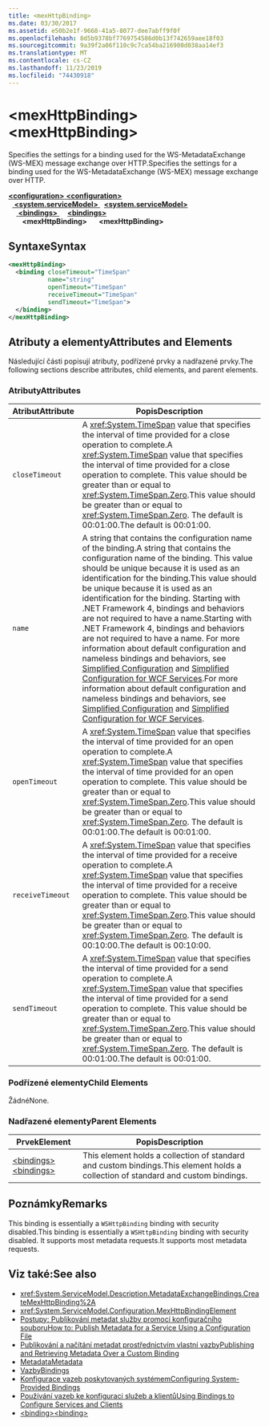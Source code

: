 ```yaml
---
title: <mexHttpBinding>
ms.date: 03/30/2017
ms.assetid: e50b2e1f-9668-41a5-8077-dee7abff9f0f
ms.openlocfilehash: 8d5b9378bf7769754586d0b13f742659aee18f03
ms.sourcegitcommit: 9a39f2a06f110c9c7ca54ba216900d038aa14ef3
ms.translationtype: MT
ms.contentlocale: cs-CZ
ms.lasthandoff: 11/23/2019
ms.locfileid: "74430918"
---
```

# <a name="mexhttpbinding"></a><span data-ttu-id="00062-101">\<mexHttpBinding></span><span class="sxs-lookup"><span data-stu-id="00062-101">\<mexHttpBinding></span></span>
<span data-ttu-id="00062-102">Specifies the settings for a binding used for the WS-MetadataExchange (WS-MEX) message exchange over HTTP.</span><span class="sxs-lookup"><span data-stu-id="00062-102">Specifies the settings for a binding used for the WS-MetadataExchange (WS-MEX) message exchange over HTTP.</span></span>  
  
<span data-ttu-id="00062-103">[ **\<configuration>** ](../configuration-element.md)</span><span class="sxs-lookup"><span data-stu-id="00062-103">[**\<configuration>**](../configuration-element.md)</span></span>\
<span data-ttu-id="00062-104">&nbsp;&nbsp;[ **\<system.serviceModel>** ](system-servicemodel.md)</span><span class="sxs-lookup"><span data-stu-id="00062-104">&nbsp;&nbsp;[**\<system.serviceModel>**](system-servicemodel.md)</span></span>\
<span data-ttu-id="00062-105">&nbsp;&nbsp;&nbsp;&nbsp;[ **\<bindings>** ](bindings.md)</span><span class="sxs-lookup"><span data-stu-id="00062-105">&nbsp;&nbsp;&nbsp;&nbsp;[**\<bindings>**](bindings.md)</span></span>\
<span data-ttu-id="00062-106">&nbsp;&nbsp;&nbsp;&nbsp;&nbsp;&nbsp; **\<mexHttpBinding>**</span><span class="sxs-lookup"><span data-stu-id="00062-106">&nbsp;&nbsp;&nbsp;&nbsp;&nbsp;&nbsp;**\<mexHttpBinding>**</span></span>  
  
## <a name="syntax"></a><span data-ttu-id="00062-107">Syntaxe</span><span class="sxs-lookup"><span data-stu-id="00062-107">Syntax</span></span>  
  
```xml  
<mexHttpBinding>
  <binding closeTimeout="TimeSpan"
           name="string"
           openTimeout="TimeSpan"
           receiveTimeout="TimeSpan"
           sendTimeout="TimeSpan">
  </binding>
</mexHttpBinding>
```  
  
## <a name="attributes-and-elements"></a><span data-ttu-id="00062-108">Atributy a elementy</span><span class="sxs-lookup"><span data-stu-id="00062-108">Attributes and Elements</span></span>  
 <span data-ttu-id="00062-109">Následující části popisují atributy, podřízené prvky a nadřazené prvky.</span><span class="sxs-lookup"><span data-stu-id="00062-109">The following sections describe attributes, child elements, and parent elements.</span></span>  
  
### <a name="attributes"></a><span data-ttu-id="00062-110">Atributy</span><span class="sxs-lookup"><span data-stu-id="00062-110">Attributes</span></span>  
  
|<span data-ttu-id="00062-111">Atribut</span><span class="sxs-lookup"><span data-stu-id="00062-111">Attribute</span></span>|<span data-ttu-id="00062-112">Popis</span><span class="sxs-lookup"><span data-stu-id="00062-112">Description</span></span>|  
|---------------|-----------------|  
|`closeTimeout`|<span data-ttu-id="00062-113">A <xref:System.TimeSpan> value that specifies the interval of time provided for a close operation to complete.</span><span class="sxs-lookup"><span data-stu-id="00062-113">A <xref:System.TimeSpan> value that specifies the interval of time provided for a close operation to complete.</span></span> <span data-ttu-id="00062-114">This value should be greater than or equal to <xref:System.TimeSpan.Zero>.</span><span class="sxs-lookup"><span data-stu-id="00062-114">This value should be greater than or equal to <xref:System.TimeSpan.Zero>.</span></span> <span data-ttu-id="00062-115">The default is 00:01:00.</span><span class="sxs-lookup"><span data-stu-id="00062-115">The default is 00:01:00.</span></span>|  
|`name`|<span data-ttu-id="00062-116">A string that contains the configuration name of the binding.</span><span class="sxs-lookup"><span data-stu-id="00062-116">A string that contains the configuration name of the binding.</span></span> <span data-ttu-id="00062-117">This value should be unique because it is used as an identification for the binding.</span><span class="sxs-lookup"><span data-stu-id="00062-117">This value should be unique because it is used as an identification for the binding.</span></span> <span data-ttu-id="00062-118">Starting with .NET Framework 4, bindings and behaviors are not required to have a name.</span><span class="sxs-lookup"><span data-stu-id="00062-118">Starting with .NET Framework 4, bindings and behaviors are not required to have a name.</span></span> <span data-ttu-id="00062-119">For more information about default configuration and nameless bindings and behaviors, see [Simplified Configuration](../../../wcf/simplified-configuration.md) and [Simplified Configuration for WCF Services](../../../wcf/samples/simplified-configuration-for-wcf-services.md).</span><span class="sxs-lookup"><span data-stu-id="00062-119">For more information about default configuration and nameless bindings and behaviors, see [Simplified Configuration](../../../wcf/simplified-configuration.md) and [Simplified Configuration for WCF Services](../../../wcf/samples/simplified-configuration-for-wcf-services.md).</span></span>|  
|`openTimeout`|<span data-ttu-id="00062-120">A <xref:System.TimeSpan> value that specifies the interval of time provided for an open operation to complete.</span><span class="sxs-lookup"><span data-stu-id="00062-120">A <xref:System.TimeSpan> value that specifies the interval of time provided for an open operation to complete.</span></span> <span data-ttu-id="00062-121">This value should be greater than or equal to <xref:System.TimeSpan.Zero>.</span><span class="sxs-lookup"><span data-stu-id="00062-121">This value should be greater than or equal to <xref:System.TimeSpan.Zero>.</span></span> <span data-ttu-id="00062-122">The default is 00:01:00.</span><span class="sxs-lookup"><span data-stu-id="00062-122">The default is 00:01:00.</span></span>|  
|`receiveTimeout`|<span data-ttu-id="00062-123">A <xref:System.TimeSpan> value that specifies the interval of time provided for a receive operation to complete.</span><span class="sxs-lookup"><span data-stu-id="00062-123">A <xref:System.TimeSpan> value that specifies the interval of time provided for a receive operation to complete.</span></span> <span data-ttu-id="00062-124">This value should be greater than or equal to <xref:System.TimeSpan.Zero>.</span><span class="sxs-lookup"><span data-stu-id="00062-124">This value should be greater than or equal to <xref:System.TimeSpan.Zero>.</span></span> <span data-ttu-id="00062-125">The default is 00:10:00.</span><span class="sxs-lookup"><span data-stu-id="00062-125">The default is 00:10:00.</span></span>|  
|`sendTimeout`|<span data-ttu-id="00062-126">A <xref:System.TimeSpan> value that specifies the interval of time provided for a send operation to complete.</span><span class="sxs-lookup"><span data-stu-id="00062-126">A <xref:System.TimeSpan> value that specifies the interval of time provided for a send operation to complete.</span></span> <span data-ttu-id="00062-127">This value should be greater than or equal to <xref:System.TimeSpan.Zero>.</span><span class="sxs-lookup"><span data-stu-id="00062-127">This value should be greater than or equal to <xref:System.TimeSpan.Zero>.</span></span> <span data-ttu-id="00062-128">The default is 00:01:00.</span><span class="sxs-lookup"><span data-stu-id="00062-128">The default is 00:01:00.</span></span>|  
  
### <a name="child-elements"></a><span data-ttu-id="00062-129">Podřízené elementy</span><span class="sxs-lookup"><span data-stu-id="00062-129">Child Elements</span></span>  
 <span data-ttu-id="00062-130">Žádné</span><span class="sxs-lookup"><span data-stu-id="00062-130">None.</span></span>  
  
### <a name="parent-elements"></a><span data-ttu-id="00062-131">Nadřazené elementy</span><span class="sxs-lookup"><span data-stu-id="00062-131">Parent Elements</span></span>  
  
|<span data-ttu-id="00062-132">Prvek</span><span class="sxs-lookup"><span data-stu-id="00062-132">Element</span></span>|<span data-ttu-id="00062-133">Popis</span><span class="sxs-lookup"><span data-stu-id="00062-133">Description</span></span>|  
|-------------|-----------------|  
|[<span data-ttu-id="00062-134">\<bindings></span><span class="sxs-lookup"><span data-stu-id="00062-134">\<bindings></span></span>](bindings.md)|<span data-ttu-id="00062-135">This element holds a collection of standard and custom bindings.</span><span class="sxs-lookup"><span data-stu-id="00062-135">This element holds a collection of standard and custom bindings.</span></span>|  
  
## <a name="remarks"></a><span data-ttu-id="00062-136">Poznámky</span><span class="sxs-lookup"><span data-stu-id="00062-136">Remarks</span></span>  
 <span data-ttu-id="00062-137">This binding is essentially a `WSHttpBinding` binding with security disabled.</span><span class="sxs-lookup"><span data-stu-id="00062-137">This binding is essentially a `WSHttpBinding` binding with security disabled.</span></span> <span data-ttu-id="00062-138">It supports most metadata requests.</span><span class="sxs-lookup"><span data-stu-id="00062-138">It supports most metadata requests.</span></span>  
  
## <a name="see-also"></a><span data-ttu-id="00062-139">Viz také:</span><span class="sxs-lookup"><span data-stu-id="00062-139">See also</span></span>

- <xref:System.ServiceModel.Description.MetadataExchangeBindings.CreateMexHttpBinding%2A>
- <xref:System.ServiceModel.Configuration.MexHttpBindingElement>
- [<span data-ttu-id="00062-140">Postupy: Publikování metadat služby promocí konfiguračního souboru</span><span class="sxs-lookup"><span data-stu-id="00062-140">How to: Publish Metadata for a Service Using a Configuration File</span></span>](../../../wcf/feature-details/how-to-publish-metadata-for-a-service-using-a-configuration-file.md)
- [<span data-ttu-id="00062-141">Publikování a načítání metadat prostřednictvím vlastní vazby</span><span class="sxs-lookup"><span data-stu-id="00062-141">Publishing and Retrieving Metadata Over a Custom Binding</span></span>](../../../wcf/extending/publishing-and-retrieving-metadata-over-a-custom-binding.md)
- [<span data-ttu-id="00062-142">Metadata</span><span class="sxs-lookup"><span data-stu-id="00062-142">Metadata</span></span>](../../../wcf/feature-details/metadata.md)
- [<span data-ttu-id="00062-143">Vazby</span><span class="sxs-lookup"><span data-stu-id="00062-143">Bindings</span></span>](../../../wcf/bindings.md)
- [<span data-ttu-id="00062-144">Konfigurace vazeb poskytovaných systémem</span><span class="sxs-lookup"><span data-stu-id="00062-144">Configuring System-Provided Bindings</span></span>](../../../wcf/feature-details/configuring-system-provided-bindings.md)
- [<span data-ttu-id="00062-145">Používání vazeb ke konfiguraci služeb a klientů</span><span class="sxs-lookup"><span data-stu-id="00062-145">Using Bindings to Configure Services and Clients</span></span>](../../../wcf/using-bindings-to-configure-services-and-clients.md)
- [<span data-ttu-id="00062-146">\<binding></span><span class="sxs-lookup"><span data-stu-id="00062-146">\<binding></span></span>](bindings.md)
